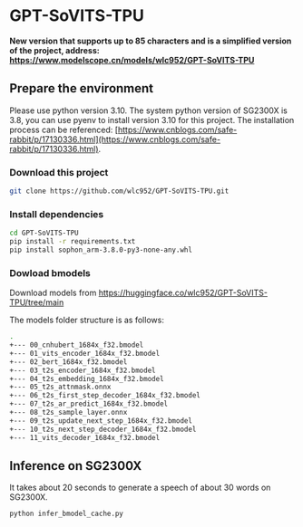 # GPT-SoVITS-TPU

**New version that supports up to 85 characters and is a simplified version of the project, address: https://www.modelscope.cn/models/wlc952/GPT-SoVITS-TPU**
  
## Prepare the environment

Please use python version 3.10. The system python version of SG2300X is 3.8, you can use pyenv to install version 3.10 for this project. The installation process can be referenced: [https://www.cnblogs.com/safe-rabbit/p/17130336.html](https://www.cnblogs.com/safe-rabbit/p/17130336.html).

### Download this project

```bash
git clone https://github.com/wlc952/GPT-SoVITS-TPU.git
```

### Install dependencies

```bash
cd GPT-SoVITS-TPU
pip install -r requirements.txt
pip install sophon_arm-3.8.0-py3-none-any.whl
```

### Dowload bmodels

Download models from <https://huggingface.co/wlc952/GPT-SoVITS-TPU/tree/main>

The models folder structure is as follows:

```bash
.
+--- 00_cnhubert_1684x_f32.bmodel
+--- 01_vits_encoder_1684x_f32.bmodel
+--- 02_bert_1684x_f32.bmodel
+--- 03_t2s_encoder_1684x_f32.bmodel
+--- 04_t2s_embedding_1684x_f32.bmodel
+--- 05_t2s_attnmask.onnx
+--- 06_t2s_first_step_decoder_1684x_f32.bmodel
+--- 07_t2s_ar_predict_1684x_f32.bmodel
+--- 08_t2s_sample_layer.onnx
+--- 09_t2s_update_next_step_1684x_f32.bmodel
+--- 10_t2s_next_step_decoder_1684x_f32.bmodel
+--- 11_vits_decoder_1684x_f32.bmodel
```

## Inference on SG2300X

It takes about 20 seconds to generate a speech of about 30 words on SG2300X.

```bash
python infer_bmodel_cache.py
```
